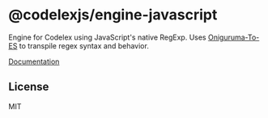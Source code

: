 # @codelexjs/engine-javascript

Engine for Codelex using JavaScript's native RegExp. Uses [Oniguruma-To-ES](https://github.com/slevithan/oniguruma-to-es) to transpile regex syntax and behavior.

[Documentation](https://codelex.style/guide/regex-engines)

## License

MIT
